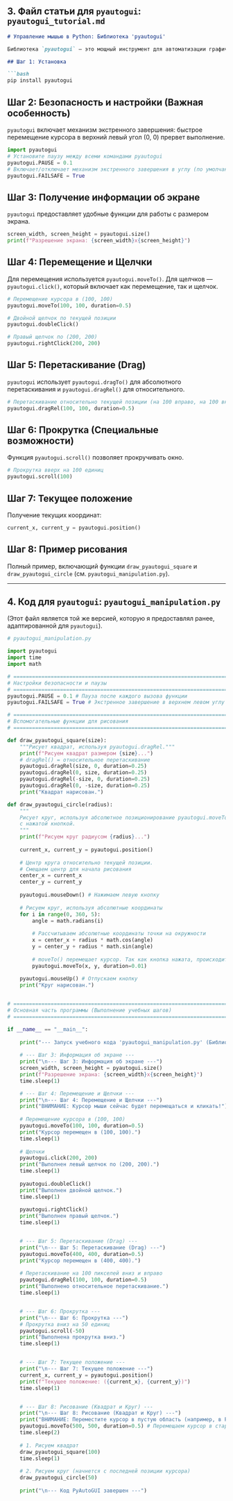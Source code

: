
## 3. Файл статьи для `pyautogui`: `pyautogui_tutorial.md`

```markdown
# Управление мышью в Python: Библиотека 'pyautogui'

Библиотека `pyautogui` — это мощный инструмент для автоматизации графического интерфейса пользователя (GUI). Помимо управления мышью, он включает управление клавиатурой, скриншоты и поиск изображений.

## Шаг 1: Установка

```bash
pip install pyautogui
```

## Шаг 2: Безопасность и настройки **(Важная особенность)**

`pyautogui` включает механизм экстренного завершения: быстрое перемещение курсора в верхний левый угол (0, 0) прервет выполнение.

```python
import pyautogui
# Установите паузу между всеми командами pyautogui
pyautogui.PAUSE = 0.1 
# Включает/отключает механизм экстренного завершения в углу (по умолчанию True)
pyautogui.FAILSAFE = True 
```

## Шаг 3: Получение информации об экране

`pyautogui` предоставляет удобные функции для работы с размером экрана.

```python
screen_width, screen_height = pyautogui.size()
print(f"Разрешение экрана: {screen_width}x{screen_height}")
```

## Шаг 4: Перемещение и Щелчки

Для перемещения используется `pyautogui.moveTo()`. Для щелчков — `pyautogui.click()`, который включает как перемещение, так и щелчок.

```python
# Перемещение курсора в (100, 100)
pyautogui.moveTo(100, 100, duration=0.5)

# Двойной щелчок по текущей позиции
pyautogui.doubleClick()

# Правый щелчок по (200, 200)
pyautogui.rightClick(200, 200)
```

## Шаг 5: Перетаскивание (Drag)

`pyautogui` использует `pyautogui.dragTo()` для абсолютного перетаскивания и `pyautogui.dragRel()` для относительного.

```python
# Перетаскивание относительно текущей позиции (на 100 вправо, на 100 вниз)
pyautogui.dragRel(100, 100, duration=0.5) 
```

## Шаг 6: Прокрутка **(Специальные возможности)**

Функция `pyautogui.scroll()` позволяет прокручивать окно.

```python
# Прокрутка вверх на 100 единиц
pyautogui.scroll(100)
```

## Шаг 7: Текущее положение

Получение текущих координат:

```python
current_x, current_y = pyautogui.position()
```

## Шаг 8: Пример рисования

Полный пример, включающий функции `draw_pyautogui_square` и `draw_pyautogui_circle` (см. `pyautogui_manipulation.py`).

---

## 4. Код для `pyautogui`: `pyautogui_manipulation.py`

(Этот файл является той же версией, которую я предоставлял ранее, адаптированной для `pyautogui`).

```python
# pyautogui_manipulation.py

import pyautogui
import time
import math

# ======================================================================
# Настройки безопасности и паузы
# ======================================================================
pyautogui.PAUSE = 0.1 # Пауза после каждого вызова функции
pyautogui.FAILSAFE = True # Экстренное завершение в верхнем левом углу

# ======================================================================
# Вспомогательные функции для рисования
# ======================================================================

def draw_pyautogui_square(size):
    """Рисует квадрат, используя pyautogui.dragRel."""
    print(f"Рисуем квадрат размером {size}...")
    # dragRel() = относительное перетаскивание
    pyautogui.dragRel(size, 0, duration=0.25)
    pyautogui.dragRel(0, size, duration=0.25)
    pyautogui.dragRel(-size, 0, duration=0.25)
    pyautogui.dragRel(0, -size, duration=0.25)
    print("Квадрат нарисован.")

def draw_pyautogui_circle(radius):
    """
    Рисует круг, используя абсолютное позиционирование pyautogui.moveTo 
    с нажатой кнопкой.
    """
    print(f"Рисуем круг радиусом {radius}...")
    
    current_x, current_y = pyautogui.position() 
    
    # Центр круга относительно текущей позиции. 
    # Смещаем центр для начала рисования
    center_x = current_x
    center_y = current_y 
    
    pyautogui.mouseDown() # Нажимаем левую кнопку
    
    # Рисуем круг, используя абсолютные координаты
    for i in range(0, 360, 5):
        angle = math.radians(i)
        
        # Рассчитываем абсолютные координаты точки на окружности
        x = center_x + radius * math.cos(angle)
        y = center_y + radius * math.sin(angle)
        
        # moveTo() перемещает курсор. Так как кнопка нажата, происходит перетаскивание.
        pyautogui.moveTo(x, y, duration=0.01)
        
    pyautogui.mouseUp() # Отпускаем кнопку
    print("Круг нарисован.")


# ======================================================================
# Основная часть программы (Выполнение учебных шагов)
# ======================================================================

if __name__ == "__main__":
    
    print("--- Запуск учебного кода 'pyautogui_manipulation.py' (Библиотека: pyautogui) ---")
    
    # --- Шаг 3: Информация об экране ---
    print("\n--- Шаг 3: Информация об экране ---")
    screen_width, screen_height = pyautogui.size()
    print(f"Разрешение экрана: {screen_width}x{screen_height}")
    time.sleep(1)

    # --- Шаг 4: Перемещение и Щелчки ---
    print("\n--- Шаг 4: Перемещение и Щелчки ---")
    print("ВНИМАНИЕ: Курсор мыши сейчас будет перемещаться и кликать!")
    
    # Перемещение курсора в (100, 100)
    pyautogui.moveTo(100, 100, duration=0.5)
    print("Курсор перемещен в (100, 100).")
    time.sleep(1)
    
    # Щелчки
    pyautogui.click(200, 200) 
    print("Выполнен левый щелчок по (200, 200).")
    time.sleep(1)
    
    pyautogui.doubleClick() 
    print("Выполнен двойной щелчок.")
    time.sleep(1)
    
    pyautogui.rightClick() 
    print("Выполнен правый щелчок.")
    time.sleep(1)


    # --- Шаг 5: Перетаскивание (Drag) ---
    print("\n--- Шаг 5: Перетаскивание (Drag) ---")
    pyautogui.moveTo(400, 400, duration=0.5)
    print("Курсор перемещен в (400, 400).")
    
    # Перетаскивание на 100 пикселей вниз и вправо
    pyautogui.dragRel(100, 100, duration=0.5) 
    print("Выполнено относительное перетаскивание.")
    time.sleep(1)


    # --- Шаг 6: Прокрутка ---
    print("\n--- Шаг 6: Прокрутка ---")
    # Прокрутка вниз на 50 единиц
    pyautogui.scroll(-50) 
    print("Выполнена прокрутка вниз.")
    time.sleep(1)


    # --- Шаг 7: Текущее положение ---
    print("\n--- Шаг 7: Текущее положение ---")
    current_x, current_y = pyautogui.position()
    print(f"Текущее положение: ({current_x}, {current_y})")
    time.sleep(1)


    # --- Шаг 8: Рисование (Квадрат и Круг) ---
    print("\n--- Шаг 8: Рисование (Квадрат и Круг) ---")
    print("ВНИМАНИЕ: Переместите курсор в пустую область (например, в Paint) для рисования!")
    pyautogui.moveTo(500, 500, duration=0.5) # Перемещаем курсор в стартовую точку
    time.sleep(2) 
    
    # 1. Рисуем квадрат
    draw_pyautogui_square(100)
    time.sleep(1) 
    
    # 2. Рисуем круг (начнется с последней позиции курсора)
    draw_pyautogui_circle(50)
    
    print("\n--- Код PyAutoGUI завершен ---")
```